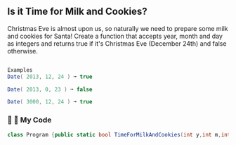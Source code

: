 ## Is it Time for Milk and Cookies?

Christmas Eve is almost upon us, so naturally we need to prepare some milk and cookies for Santa! Create a function that accepts year, month and day as integers and returns true if it's Christmas Eve (December 24th) and false otherwise.
```c#

Examples
Date( 2013, 12, 24 ) ➞ true

Date( 2013, 0, 23 ) ➞ false

Date( 3000, 12, 24 ) ➞ true
```
### 🥛 🍪 My Code
```c#
class Program {public static bool TimeForMilkAndCookies(int y,int m,int d) => m + d == 36;}
```
